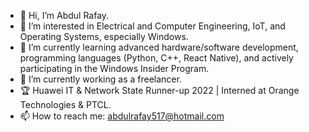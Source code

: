 - 👋 Hi, I’m Abdul Rafay.
- 👀 I’m interested in Electrical and Computer Engineering, IoT, and Operating Systems, especially Windows.
- 🌱 I’m currently learning advanced hardware/software development, programming languages (Python, C++, React Native), and actively participating in the Windows Insider Program.
- 💞️ I’m currently working as a freelancer.
- 🏆 Huawei IT & Network State Runner-up 2022 | Interned at Orange Technologies & PTCL.
- 📫 How to reach me: abdulrafay517@hotmail.com

<!---
AbdulRafay517/AbdulRafay517 is a ✨ special ✨ repository because its `README.md` (this file) appears on your GitHub profile.
You can click the Preview link to take a look at your changes.
--->
